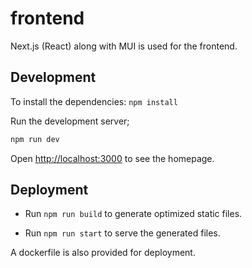 # frontend

Next.js (React) along with MUI is used for the frontend.

## Development

To install the dependencies: `npm install`

Run the development server;

```bash
npm run dev
```

Open [http://localhost:3000](http://localhost:3000) to see the homepage.

## Deployment

- Run `npm run build` to generate optimized static files.

- Run `npm run start` to serve the generated files.

A dockerfile is also provided for deployment.